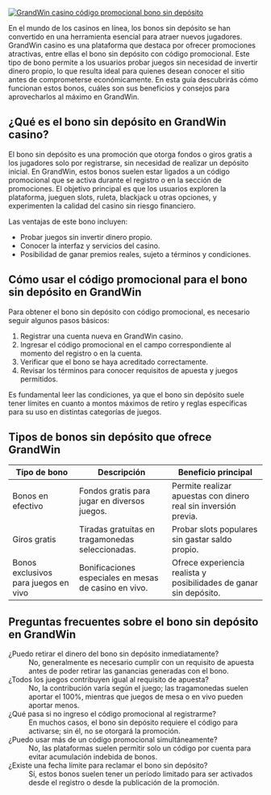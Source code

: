 [![GrandWin casino código promocional bono sin depósito](https://123-caf.pages.dev/gitsignup.png)](https://vrmoo.ru/Bt82HjjY)

<p>En el mundo de los casinos en línea, los bonos sin depósito se han convertido en una herramienta esencial para atraer nuevos jugadores. GrandWin casino es una plataforma que destaca por ofrecer promociones atractivas, entre ellas el bono sin depósito con código promocional. Este tipo de bono permite a los usuarios probar juegos sin necesidad de invertir dinero propio, lo que resulta ideal para quienes desean conocer el sitio antes de comprometerse económicamente. En esta guía descubrirás cómo funcionan estos bonos, cuáles son sus beneficios y consejos para aprovecharlos al máximo en GrandWin.</p>  <h2>¿Qué es el bono sin depósito en GrandWin casino?</h2> <p>El bono sin depósito es una promoción que otorga fondos o giros gratis a los jugadores solo por registrarse, sin necesidad de realizar un depósito inicial. En GrandWin, estos bonos suelen estar ligados a un código promocional que se activa durante el registro o en la sección de promociones. El objetivo principal es que los usuarios exploren la plataforma, jueguen slots, ruleta, blackjack u otras opciones, y experimenten la calidad del casino sin riesgo financiero.</p> <p>Las ventajas de este bono incluyen:</p> <ul> <li>Probar juegos sin invertir dinero propio.</li> <li>Conocer la interfaz y servicios del casino.</li> <li>Posibilidad de ganar premios reales, sujeto a términos y condiciones.</li> </ul>  <h2>Cómo usar el código promocional para el bono sin depósito en GrandWin</h2> <p>Para obtener el bono sin depósito con código promocional, es necesario seguir algunos pasos básicos:</p> <ol> <li>Registrar una cuenta nueva en GrandWin casino.</li> <li>Ingresar el código promocional en el campo correspondiente al momento del registro o en la cuenta.</li> <li>Verificar que el bono se haya acreditado correctamente.</li> <li>Revisar los términos para conocer requisitos de apuesta y juegos permitidos.</li> </ol> <p>Es fundamental leer las condiciones, ya que el bono sin depósito suele tener límites en cuanto a montos máximos de retiro y reglas específicas para su uso en distintas categorías de juegos.</p>  <h2>Tipos de bonos sin depósito que ofrece GrandWin</h2> <table> <thead> <tr> <th>Tipo de bono</th> <th>Descripción</th> <th>Beneficio principal</th> </tr> </thead> <tbody> <tr> <td>Bonos en efectivo</td> <td>Fondos gratis para jugar en diversos juegos.</td> <td>Permite realizar apuestas con dinero real sin inversión previa.</td> </tr> <tr> <td>Giros gratis</td> <td>Tiradas gratuitas en tragamonedas seleccionadas.</td> <td>Probar slots populares sin gastar saldo propio.</td> </tr> <tr> <td>Bonos exclusivos para juegos en vivo</td> <td>Bonificaciones especiales en mesas de casino en vivo.</td> <td>Ofrece experiencia realista y posibilidades de ganar sin depósito.</td> </tr> </tbody> </table>  <h2>Preguntas frecuentes sobre el bono sin depósito en GrandWin</h2> <dl> <dt>¿Puedo retirar el dinero del bono sin depósito inmediatamente?</dt> <dd>No, generalmente es necesario cumplir con un requisito de apuesta antes de poder retirar las ganancias generadas con el bono.</dd>  <dt>¿Todos los juegos contribuyen igual al requisito de apuesta?</dt> <dd>No, la contribución varía según el juego; las tragamonedas suelen aportar el 100%, mientras que juegos de mesa o en vivo pueden aportar menos.</dd>  <dt>¿Qué pasa si no ingreso el código promocional al registrarme?</dt> <dd>En muchos casos, el bono sin depósito requiere el código para activarse; sin él, no se otorgará la promoción.</dd>  <dt>¿Puedo usar más de un código promocional simultáneamente?</dt> <dd>No, las plataformas suelen permitir solo un código por cuenta para evitar acumulación indebida de bonos.</dd>  <dt>¿Existe una fecha límite para reclamar el bono sin depósito?</dt> <dd>Sí, estos bonos suelen tener un período limitado para ser activados desde el registro o desde la publicación de la promoción.</dd> </dl>